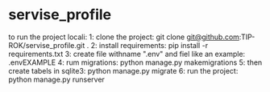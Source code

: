 # servise_profile
to run the project locali:
1: clone the project: git clone git@github.com:TIP-ROK/servise_profile.git .
2: install requirements: pip install -r requirements.txt
3: create file withname ".env" and fiel like an example: .envEXAMPLE
4: rum migrations: python manage.py makemigrations
5: then create tabels in sqlite3: python manage.py migrate
6: run the project: python manage.py runserver
